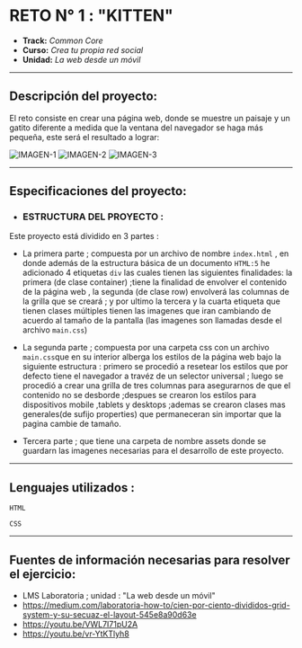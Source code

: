 # RETO N° 1 : "KITTEN"

* **Track:** _Common Core_
* **Curso:** _Crea tu propia red social_
* **Unidad:** _La web desde un móvil_

***


## Descripción del proyecto:

El reto consiste en crear una página web, donde se muestre un paisaje y un gatito diferente a medida que la ventana del navegador se haga más pequeña, este será el resultado
a lograr:

![IMAGEN-1](https://raw.githubusercontent.com/Laboratoria/curricula-js/085543c5f0477cffcd3619ad3ffc3c03106caefc/04-social-network/00-rwd/06-code-challenges/kitten-dawn.png)
![IMAGEN-2](https://raw.githubusercontent.com/Laboratoria/curricula-js/085543c5f0477cffcd3619ad3ffc3c03106caefc/04-social-network/00-rwd/06-code-challenges/kitten-night.png)
![IMAGEN-3](https://raw.githubusercontent.com/Laboratoria/curricula-js/085543c5f0477cffcd3619ad3ffc3c03106caefc/04-social-network/00-rwd/06-code-challenges/kitten-sunnyday.png)
***
## Especificaciones del proyecto:

*  ### ESTRUCTURA DEL PROYECTO :
Este proyecto está dividido en 3 partes :   
   *  La primera parte ; compuesta por un archivo de nombre `index.html` , en donde además de la estructura básica de un documento `HTML:5` he adicionado 4 etiquetas `div` las cuales tienen las siguientes finalidades: la primera (de clase container) ;tiene la finalidad de envolver el contenido de la página web , la segunda (de clase row) envolverá las columnas de la grilla que se creará ; y por ultimo la tercera y la cuarta etiqueta que tienen clases múltiples tienen las imagenes que iran cambiando de acuerdo al tamaño de la pantalla (las imagenes son llamadas desde el archivo `main.css`)

   * La segunda parte ; compuesta por una carpeta css con un archivo `main.css`que  en su interior alberga los estilos de la página web bajo la siguiente estructura : primero se procedió a resetear los estilos que por defecto tiene el navegador a travéz de un selector universal ; luego se procedió a crear una grilla de tres columnas para asegurarnos de que el contenido no se desborde ;despues se crearon los estilos para dispositivos mobile ,tablets y desktops ;ademas se crearon clases mas generales(de sufijo properties) que permaneceran sin importar que la pagina cambie de tamaño.

   * Tercera parte ; que tiene una carpeta de nombre assets donde se guardarn las imagenes necesarias para el desarrollo de este proyecto.

***
## Lenguajes utilizados :

~~~
HTML
~~~
~~~
CSS
~~~    
***
## Fuentes de información necesarias para resolver el ejercicio:

* LMS Laboratoria ; unidad : "La web desde un móvil"
* https://medium.com/laboratoria-how-to/cien-por-ciento-divididos-grid-system-y-su-secuaz-el-layout-545e8a90d63e
* https://youtu.be/VWL7I71pU2A
* https://youtu.be/vr-YtKTlyh8 